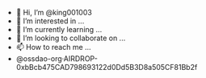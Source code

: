 - 👋 Hi, I’m @king001003
- 👀 I’m interested in ...
- 🌱 I’m currently learning ...
- 💞️ I’m looking to collaborate on ...
- 📫 How to reach me ...
- @ossdao-org·AIRDROP-0xbBcb475CAD798693122d0Dd5B3D8a505CF81Bb2f
<!---
king001003/king001003 is a ✨ special ✨ repository because its `README.md` (this file) appears on your GitHub profile.
You can click the Preview link to take a look at your changes.
--->
